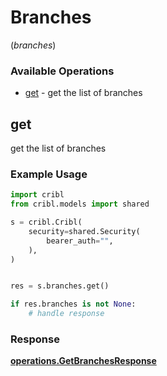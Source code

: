 # Branches
(*branches*)

### Available Operations

* [get](#get) - get the list of branches

## get

get the list of branches

### Example Usage

```python
import cribl
from cribl.models import shared

s = cribl.Cribl(
    security=shared.Security(
        bearer_auth="",
    ),
)


res = s.branches.get()

if res.branches is not None:
    # handle response
```


### Response

**[operations.GetBranchesResponse](../../models/operations/getbranchesresponse.md)**

